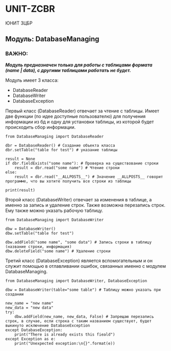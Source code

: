 # UNIT-ZCBR
ЮНИТ ЗЦБР

## Модуль: DatabaseManaging

### ВАЖНО:
_**Модуль предназначен только для работы с таблицами формата (name | data), с другими таблицами работать не будет.**_

Модуль имеет 3 класса:
- DatabaseReader
- DatabaseWriter
- DatabaseException

Первый класс (DatabaseReader) отвечает за чтение с таблицы. Имеет две функции (по идее доступные пользователю) для получения информации из бд и одну для установки таблицы, из которой будет происходить сбор информации.

```python3
from DatabaseManaging import DatabaseReader

dbr = DatabaseReader() # Создание объекта класса
dbr.setTable("table for test") # указание таблицы

result = None
if dbr.fieldExists("some name"): # Проверка на существование строки 
    result = dbr.read("some name") # Чтение строки
else:
    result = dbr.read("__ALLPOSTS__") # Значение __ALLPOSTS__ говорит программе, что вы хотите получить все строки из таблицы

print(result)
```

Второй класс (DatabaseWriter) отвечает за изменения в таблице, а именно за запись и удаление строк. Также возможна перезапись строк. Ему также можно указать рабочую таблицу.

```python3
from DatabaseManaging import DatabaseWriter

dbw = DatabaseWriter()
dbw.setTable("table for test")

dbw.addField("some name", "some data") # Запись строки в таблицу (название строки, информация)
dbw.deleteField("some name") # Удаление строки
```

Третий класс (DatabaseException) является вспомогательным и он служит помощью в отлавливании ошибок, связанных именно с модулем DatabaseManaging.

```python3
from DatabaseManaging import DatabaseWriter, DatabaseException

dbw = DatabaseWriter(table="some table") # Таблицу можно указать при создании

new_name = "new name"
new_data = "new data"
try:
    dbw.addField(new_name, new_data, False) # Запрещаю перезапись строк, в случае, если строка с таким названием существует, будет выкинуто исключение DatabaseException
except DatabaseException:
    print("There is already exists this fieald")
except Exception as e:
    print("Unexpected exception:\n{}".format(e))
```
